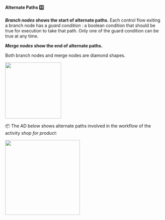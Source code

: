 <div id="title">

#### Alternate Paths :two:

</div>

<div id="body">

**_Branch nodes_ shows the start of alternate paths.** Each control flow exiting a branch node has a _guard condition_ : a boolean condition that should be true for execution to take that path. Only one of the guard condition can be true at any time.
 
**_Merge nodes_ show the end of alternate paths.** 

Both branch nodes and merge nodes are diamond shapes.

<img src="{{baseUrl}}/uml/activityDiagrams/basicNotations/alternatePaths/images/notation.png" height="180" />

<tip-box>

:package: The AD below shows alternate paths involved in the workflow of the activity _shop for product_:

<img src="{{baseUrl}}/uml/activityDiagrams/basicNotations/alternatePaths/images/example.png" height="240" />
<p/>

</tip-box>

</div>

<div id="extras">
</div>

</div>
